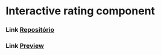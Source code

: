 # Interactive rating component

### Link [Repositório](https://github.com/davidwilliamx/Interactive-rating-component)

### Link [Preview](https://davidwilliamx.github.io/Interactive-rating-component/)